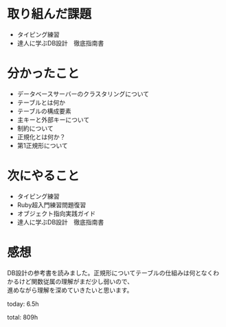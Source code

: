 #  取り組んだ課題
- タイピング練習
- 達人に学ぶDB設計　徹底指南書


# 分かったこと
- データベースサーバーのクラスタリングについて
- テーブルとは何か
- テーブルの構成要素
- 主キーと外部キーについて
- 制約について
- 正規化とは何か？
- 第1正規形について

# 次にやること
- タイピング練習
- Ruby超入門練習問題復習
- オブジェクト指向実践ガイド
- 達人に学ぶDB設計　徹底指南書



# 感想
DB設計の参考書を読みました。正規形についてテーブルの仕組みは何となくわかるけど関数従属の理解がまだ少し弱いので、  
進めながら理解を深めていきたいと思います。


today: 6.5h

total: 809h
